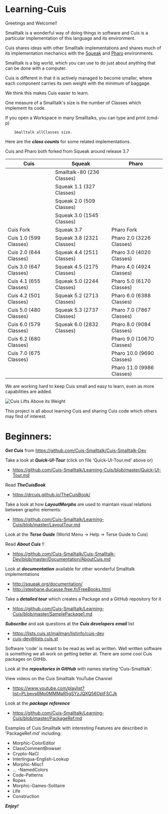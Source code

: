 # Learning-Cuis

Greetings and Welcome!!

Smalltalk is a wonderful way of doing things in software and Cuis is a particular implementation of this language and its environment.

Cuis shares ideas with other Smalltalk implementations and shares much of its implementation mechanics with the [Squeak](http://www.squeak.org) and [Pharo](http://www.pharo.org/) environments.

Smalltalk is a big world, which you can use to do just about anything that can be done with a computer.

Cuis is different in that it is actively managed to become smaller, where each component carries its own weight with the minimum of baggage.

We think this makes Cuis easier to learn.

One measure of a Smalltalk's size is the number of Classes which implement its code.

If you open a Workspace in many Smalltalks, you can type and print (cmd-p)
````Smalltalk
	Smalltalk allClasses size.
````   

Here are the ***class counts*** for some related implementations.

Cuis and Pharo both forked from Squeak around release 3.7

| Cuis | Squeak | Pharo |
| ---- | ------ | ----- |
| |Smalltalk-80 (236 Classes) | |
| |Squeak 1.1 (327 Classes) | |
| |Squeak 2.0 (509 Classes) | |
| |Squeak 3.0 (1545 Classes) | |
|Cuis Fork |Squeak 3.7 |Pharo Fork |
|Cuis 1.0 (599 Classes) |Squeak 3.8 (2321 Classes) |Pharo 2.0 (3226 Classes) |
|Cuis 2.0 (644 Classes) |Squeak 4.4 (2511 Classes) |Pharo 3.0 (4020 Classes) |
|Cuis 3.0 (647 Classes) |Squeak 4.5 (2175 Classes) |Pharo 4.0 (4924 Classes) |
|Cuis 4.1 (655 Classes) |Squeak 5.0 (2244 Classes) |Pharo 5.0 (6170 Classes) |
|Cuis 4.2 (501 Classes) |Squeak 5.2 (2713 Classes) |Pharo 6.0 (6388 Classes) |
|Cuis 5.0 (480 Classes) |Squeak 5.3 (2737 Classes) |Pharo 7.0 (7867 Classes) |
|Cuis 6.0 (579 Classes) |Squeak 6.0 (2832 Classes) |Pharo 8.0 (9084 Classes) |
|Cuis 6.2 (680 Classes) | |Pharo 9.0 (10670 Classes) |
|Cuis 7.0 (675 Classes) | |Pharo 10.0 (9690 Classes) |
| | |Pharo 11.0 (9986 Classes) |



We are working hard to keep Cuis small and easy to learn, even as more capabilities are added.

![Cuis Lifts Above its Weight](CuisLiftsAboveItsWeight.png)

This project is all about learning Cuis and sharing Cuis code which others may find of interest.

# Beginners: 

***Get Cuis*** from https://github.com/Cuis-Smalltalk/Cuis-Smalltalk-Dev

Take a look at ***Quick-UI-Tour*** (click on file 'Quick-UI-Tour.md' above or)
- https://github.com/Cuis-Smalltalk/Learning-Cuis/blob/master/Quick-UI-Tour.md

Read ***TheCuisBook***
- https://drcuis.github.io/TheCuisBook/

Take a look at how ***LayoutMorphs*** are used to maintain visual relations between graphic elements:
- https://github.com/Cuis-Smalltalk/Learning-Cuis/blob/master/LayoutTour.md

Look at the ***Terse Guide*** (World Menu -> Help -> Terse Guide to Cuis)

Read ***About Cuis*** !!
- https://github.com/Cuis-Smalltalk/Cuis-Smalltalk-Dev/blob/master/Documentation/AboutCuis.md

Look at ***documentation*** available for other wonderful Smalltalk implementations
- http://squeak.org/documentation/
- http://stephane.ducasse.free.fr/FreeBooks.html

Take a ***detailed tour*** which creates a Package and a GitHub repository for it
- https://github.com/Cuis-Smalltalk/Learning-Cuis/blob/master/SamplePackage1.md

***Subscribe*** and ask questions at the ***Cuis developers email*** list
- https://lists.cuis.st/mailman/listinfo/cuis-dev
- cuis-dev@lists.cuis.st

Software 'code' is meant to be read as well as written.  Well written software is something we all work on getting better at.  There are some cool Cuis packages on GitHib.

Look at the ***repositories in GitHub*** with names starting 'Cuis-Smalltalk'.

View videos on the Cuis Smalltalk YouTube Channel
- https://www.youtube.com/playlist?list=PLbevs6Mp0MMMaR5gSYzJQXQ56OplFSCJk

Look at the ***package reference***
- https://github.com/Cuis-Smalltalk/Learning-Cuis/blob/master/PackageRef.md

Examples of Cuis Smalltalk with interesting Features are described in 'PackageRef.md' including:

* Morphic-ColorEditor
* ClassCommentBrowser
* Crypto-NaCl
* Interlingua-English-Lookup
* Morphic-Misc1
* ... -NamedColors
* Code-Patterns
* Ropes
* Morphic-Games-Solitaire
* Life
* Construction

***Enjoy!***
